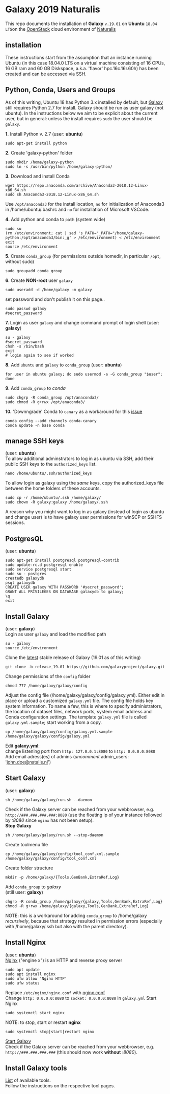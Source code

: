 # Galaxy 2019 Naturalis
This repo documents the installation of **Galaxy** `v.19.01` on **Ubuntu** `18.04 LTS`on the [OpenStack](https://stack.naturalis.nl/horizon/auth/login/) cloud environment of [Naturalis](https://www.naturalis.nl)

## installation
These instructions start from the assumption that an instance running Ubuntu (in this case 18.04.0 LTS on a virtual machine consisting of 16 CPUs, 16 GB ram and 60 GB Diskspace, a.k.a. 'flavor' hpc.16c.16r.60h) has been created and can be accessed via SSH.

## Python, Conda, Users and Groups
As of this writing, Ubuntu 18 has Python 3.x installed by default, but [Galaxy](https://docs.galaxyproject.org/) still requires Python 2.7 for install. Galaxy should be run as user galaxy (not ubuntu). In the instructions below we aim to be explicit about the current user, but in general: unless the install requires `sudo` the user should be `galaxy`.

**1.** Install Python v. 2.7 (user: **ubuntu**)
```
sudo apt-get install python
```
**2.** Create 'galaxy-python' folder
```
sudo mkdir /home/galaxy-python
sudo ln -s /usr/bin/python /home/galaxy-python/
```
**3.** Download and install Conda
```
wget https://repo.anaconda.com/archive/Anaconda3-2018.12-Linux-x86_64.sh
sudo sh Anaconda3-2018.12-Linux-x86_64.sh
```
Use `/opt/anaconda3` for the install location,
`no` for initialization of Anaconda3 in /home/ubuntu/.bashrc
and `no` for installation of Microsoft VSCode.  
  
**4.** Add python and conda to `path` (system wide)
```
sudo su
(rm /etc/environment; cat | sed 's_PATH="_PATH="/home/galaxy-python:/opt/anaconda3/bin:_g' > /etc/environment) < /etc/environment
exit
source /etc/environment
```
**5.** Create `conda_group` (for permissions outside homedir, in particular `/opt`, without sudo)
```
sudo groupadd conda_group
```
**6.** Create **NON-root** user `galaxy`
```
sudo useradd -d /home/galaxy -m galaxy
```
set password and don't publish it on this page..
```
sudo passwd galaxy
#secret_password
```
**7.** Login as user `galaxy` and change command prompt of login shell (user: **galaxy**)
```
su - galaxy
#secret_password
chsh -s /bin/bash
exit
# login again to see if worked
```
**8.** Add `ubuntu` and `galaxy` to `conda_group` (user: **ubuntu**)
```
for user in ubuntu galaxy; do sudo usermod -a -G conda_group "$user"; done
```
**9.** Add `conda_group` to *conda*
```
sudo chgrp -R conda_group /opt/anaconda3/
sudo chmod -R g+rwx /opt/anaconda3/
```
**10.** 'Downngrade' Conda to `canary` as a workaround for this [issue](https://github.com/conda/conda/issues/7267#issuecomment-420571523)
```
conda config --add channels conda-canary
conda update -n base conda
```
## manage SSH keys
(user: **ubuntu**)  
To allow additional adminstrators to log in as ubuntu via SSH, add their public SSH keys to the `authorized_keys` list.
```
nano /home/ubuntu/.ssh/authorized_keys
```
To allow login as galaxy using the *same* keys, copy the authorized_keys file between the home folders of these accounts.
```
sudo cp -r /home/ubuntu/.ssh /home/galaxy/
sudo chown -R galaxy:galaxy /home/galaxy/.ssh
```
A reason why you might want to log in as galaxy (instead of login as ubuntu and change user) is to have galaxy user permissions for winSCP or SSHFS sessions.

## PostgresQL
(user: **ubuntu**)
```
sudo apt-get install postgresql postgresql-contrib
sudo update-rc.d postgresql enable
sudo service postgresql start
sudo su - postgres
createdb galaxydb
psql galaxydb
CREATE USER galaxy WITH PASSWORD '#secret_password';
GRANT ALL PRIVILEGES ON DATABASE galaxydb to galaxy;
\q
exit
```

## Install Galaxy
(user: **galaxy**)    
Login as user `galaxy` and load the modified path
```
su - galaxy
source /etc/environment
```
Clone the [latest](https://docs.galaxyproject.org/en/master/) stable release of Galaxy (19.01 as of this writing)
```
git clone -b release_19.01 https://github.com/galaxyproject/galaxy.git
```
Change permissions of the `config` folder
```
chmod 777 /home/galaxy/galaxy/config
```
Adjust the config file (/home/galaxy/galaxy/config/galaxy.yml). Either edit in place or 
upload a customized `galaxy.yml` file. The config file holds key system information. To 
name a few, this is where to specify administrators, the location of dataset files, network 
ports, system email address and Conda configuration settings. The template `galaxy.yml` file
is called `galaxy.yml.sample`; start working from a copy.
```
cp /home/galaxy/galaxy/config/galaxy.yml.sample /home/galaxy/galaxy/config/galaxy.yml
```
Edit **galaxy.yml**:  
change listening port from `http: 127.0.0.1:8080` to `http: 0.0.0.0:8080`  
Add email adress(es) of admins (*uncomment* admin_users: 'john.doe@natalis.nl')  
  
## Start Galaxy
(user: **galaxy**)  
```
sh /home/galaxy/galaxy/run.sh --daemon
```
Check if the Galaxy server can be reached from your webbrowser, e.g. `http://###.###.###.###:8080` (use the floating ip of your instance followed by *:8080* since `nginx` has not been setup).  
**Stop Galaxy**
```
sh /home/galaxy/galaxy/run.sh --stop-daemon
```
Create toolmenu file
```
cp /home/galaxy/galaxy/config/tool_conf.xml.sample /home/galaxy/galaxy/config/tool_conf.xml
```
Create folder structure
```
mkdir -p /home/galaxy/{Tools,GenBank,ExtraRef,Log}
```
Add `conda_group` to *galaxy*  
(still user: **galaxy**)
```
chgrp -R conda_group /home/galaxy/{galaxy,Tools,GenBank,ExtraRef,Log}
chmod -R g+rwx /home/galaxy/{galaxy,Tools,GenBank,ExtraRef,Log}
```
NOTE: this is a workaround for adding `conda_group` to /home/galaxy *recursively*, because
that strategy resulted in permission errors (especially with /home/galaxy/.ssh but also with
the parent directory).

## Install Nginx
(user: **ubuntu**)  
[Nginx](http://nginx.org/en/) ("engine x") is an HTTP and reverse proxy server
```
sudo apt update
sudo apt install nginx
sudo ufw allow 'Nginx HTTP'
sudo ufw status
```
Replace `/etc/nginx/nginx.conf` with [nginx.conf](https://github.com/naturalis/Galaxy-Installation/blob/master/nginx.conf)  
Change `http: 0.0.0.0:8080` to `socket: 0.0.0.0:8080` in `galaxy.yml`
Start Nginx
```
sudo systemctl start nginx
```
NOTE: to stop, start or restart **nginx**
```
sudo systemctl stop|start|restart nginx
```
[Start Galaxy](#Start-Galaxy)  
Check if the Galaxy server can be reached from your webbrowser, e.g. `http://###.###.###.###` (this should now work **without** *:8080*).  






## Install Galaxy tools
[List](https://github.com/naturalis/Galaxy-Installation/blob/master/naturalis_galaxy-tool_list.md) of available tools.  
Follow the instructions on the respective tool pages.





